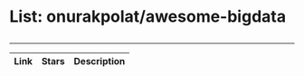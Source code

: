 # List: onurakpolat/awesome-bigdata 
 
## 
 
---
 
| Link  | Stars   | Description
| ------------- | ------------- | ------------- |
